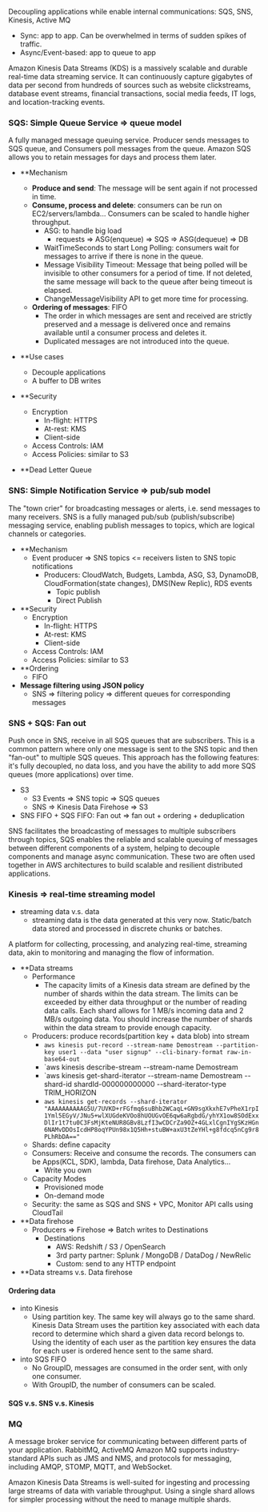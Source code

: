 Decoupling applications while enable internal communications: SQS, SNS, Kinesis, Active MQ
- Sync: app to app. Can be overwhelmed in terms of sudden spikes of traffic.
- Async/Event-based: app to queue to app

Amazon Kinesis Data Streams (KDS) is a massively scalable and durable real-time data streaming service. It can continuously capture gigabytes of data per second from hundreds of sources such as website clickstreams, database event streams, financial transactions, social media feeds, IT logs, and location-tracking events.

### SQS: Simple Queue Service => queue model
A fully managed message queuing service. Producer sends messages to SQS queue, and Consumers poll messages from the queue.
Amazon SQS allows you to retain messages for days and process them later.
- **Mechanism
	- **Produce and send**: The message will be sent again if not processed in time.
	- **Consume, process and delete**: consumers can be run on EC2/servers/lambda... Consumers can be scaled to handle higher throughput.
		- ASG: to handle big load
			- requests => ASG(enqueue) => SQS => ASG(dequeue) => DB
		- WaitTimeSeconds to start Long Polling: consumers wait for messages to arrive if there is none in the queue.
		- Message Visibility Timeout: Message that being polled will be invisible to other consumers for a period of time. If not deleted, the same message will back to the queue after being timeout is elapsed.
		- ChangeMessageVisibility API to get more time for processing.
	- **Ordering of messages**: FIFO
		- The order in which messages are sent and received are strictly preserved and a message is delivered once and remains available until a consumer process and deletes it. 
		- Duplicated messages are not introduced into the queue.
	
- **Use cases
	- Decouple applications
	- A buffer to DB writes

- **Security
	- Encryption
		- In-flight: HTTPS
		- At-rest: KMS
		- Client-side
	- Access Controls: IAM
	- Access Policies: similar to S3

- **Dead Letter Queue

### SNS: Simple Notification Service => pub/sub model
 The "town crier" for broadcasting messages or alerts, i.e. send messages to many receivers. SNS is a fully managed pub/sub (publish/subscribe) messaging service, enabling publish messages to topics, which are logical channels or categories.
- **Mechanism
	- Event producer => SNS topics <= receivers listen to SNS topic notifications
		- Producers: CloudWatch, Budgets, Lambda, ASG, S3, DynamoDB, CloudFormation(state changes), DMS(New Replic), RDS events
			- Topic publish
			- Direct Publish
- **Security
	- Encryption
		- In-flight: HTTPS
		- At-rest: KMS
		- Client-side
	- Access Controls: IAM
	- Access Policies: similar to S3
- **Ordering
	- FIFO
- **Message filtering using JSON policy**
	- SNS => filtering policy => different queues for corresponding messages
### SNS + SQS: Fan out
Push once in SNS, receive in all SQS queues that are subscribers. This is a common pattern where only one message is sent to the SNS topic and then "fan-out" to multiple SQS queues. This approach has the following features: it's fully decoupled, no data loss, and you have the ability to add more SQS queues (more applications) over time.
- S3
	- S3 Events => SNS topic => SQS queues
	- SNS => Kinesis Data Firehose => S3
- SNS FIFO + SQS FIFO: Fan out => fan out + ordering + deduplication

SNS facilitates the broadcasting of messages to multiple subscribers through topics, SQS enables the reliable and scalable queuing of messages between different components of a system, helping to decouple components and manage async communication. These two are often used together in AWS architectures to build scalable and resilient distributed applications.
### Kinesis => real-time streaming model

- streaming data v.s. data
	- streaming data is the data generated at this very now. Static/batch data stored and processed in discrete chunks or batches.

A platform for collecting, processing, and analyzing real-time, streaming data, akin to monitoring and managing the flow of information.
- **Data streams
	- Performance
		- The capacity limits of a Kinesis data stream are defined by the number of shards within the data stream. The limits can be exceeded by either data throughput or the number of reading data calls. Each shard allows for 1 MB/s incoming data and 2 MB/s outgoing data. You should increase the number of shards within the data stream to provide enough capacity.
	- Producers: produce records(partition key + data blob) into stream
		- `aws kinesis put-record --stream-name Demostream --partition-key user1 --data "user signup" --cli-binary-format raw-in-base64-out`
		- `aws kinesis describe-stream --stream-name Demostream
		- `aws kinesis get-shard-iterator --stream-name Demostream --shard-id shardId-000000000000 --shard-iterator-type TRIM_HORIZON
		- `aws kinesis get-records --shard-iterator "AAAAAAAAAAG5U/7UVKD+rFGfmq6suBhb2WCaqL+GN9sgXkxhE7vPheX1rpI1Yml5EGyV/JNu5+wlXUGdeKVOo8hUOUGvOE6qw6aRgbdG/yhYX1ow8SOdExxDlIr1t7tu0C3FsMjKteNUR8GBv8LzfI3wCDCrZa9OZ+4GLxlCgnIYgSKzHGn6NAMvDDOsIcdHP8oqYPUn98x1Q5Hh+stuBW+axU3tZeYHl+g8fdcq5nCg9r8PLhRbDA=="`
	- Shards: define capacity
	- Consumers: Receive and consume the records. The consumers can be Apps(KCL, SDK), lambda, Data firehose, Data Analytics...
		- Write you own
	- Capacity Modes
		- Provisioned mode
		- On-demand mode
	- Security: the same as SQS and SNS + VPC, Monitor API calls using CloudTail
- **Data firehose
	- Producers => Firehose => Batch writes to Destinations
		- Destinations
			- AWS: Redshift / S3 / OpenSearch
			- 3rd party partner: Splunk / MongoDB / DataDog / NewRelic
			- Custom: send to any HTTP endpoint
- **Data streams v.s. Data firehose

#### Ordering data 
- into Kinesis
	- Using partition key. The same key will always go to the same shard. Kinesis Data Stream uses the partition key associated with each data record to determine which shard a given data record belongs to. Using the identity of each user as the partition key ensures the data for each user is ordered hence sent to the same shard.
- into SQS FIFO
	- No GroupID, messages are consumed in the order sent, with only one consumer.
	- With GroupID, the number of consumers can be scaled.

#### SQS v.s. SNS v.s. Kinesis


### MQ
A message broker service for communicating between different parts of your application. RabbitMQ, ActiveMQ
Amazon MQ supports industry-standard APIs such as JMS and NMS, and protocols for messaging, including AMQP, STOMP, MQTT, and WebSocket.


Amazon Kinesis Data Streams is well-suited for ingesting and processing large streams of data with variable throughput. Using a single shard allows for simpler processing without the need to manage multiple shards.
